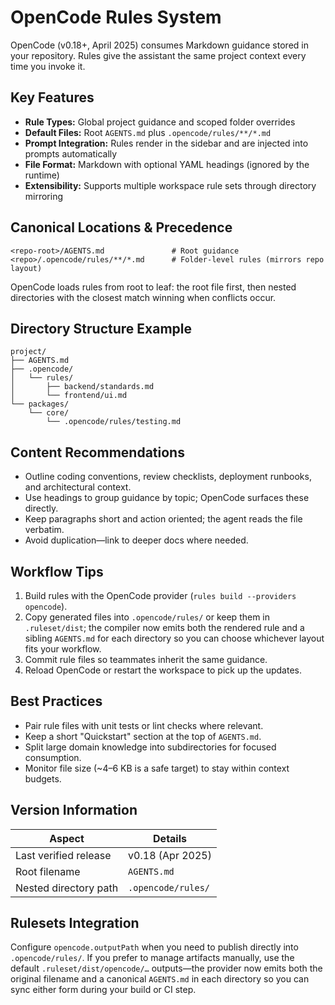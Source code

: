 # OpenCode Rules System

OpenCode (v0.18+, April 2025) consumes Markdown guidance stored in your repository. Rules give the assistant the same project context every time you invoke it.

## Key Features

- **Rule Types:** Global project guidance and scoped folder overrides
- **Default Files:** Root `AGENTS.md` plus `.opencode/rules/**/*.md`
- **Prompt Integration:** Rules render in the sidebar and are injected into prompts automatically
- **File Format:** Markdown with optional YAML headings (ignored by the runtime)
- **Extensibility:** Supports multiple workspace rule sets through directory mirroring

## Canonical Locations & Precedence

```text
<repo-root>/AGENTS.md               # Root guidance
<repo>/.opencode/rules/**/*.md      # Folder-level rules (mirrors repo layout)
```

OpenCode loads rules from root to leaf: the root file first, then nested directories with the closest match winning when conflicts occur.

## Directory Structure Example

```text
project/
├── AGENTS.md
├── .opencode/
│   └── rules/
│       ├── backend/standards.md
│       └── frontend/ui.md
└── packages/
    └── core/
        └── .opencode/rules/testing.md
```

## Content Recommendations

- Outline coding conventions, review checklists, deployment runbooks, and architectural context.
- Use headings to group guidance by topic; OpenCode surfaces these directly.
- Keep paragraphs short and action oriented; the agent reads the file verbatim.
- Avoid duplication—link to deeper docs where needed.

## Workflow Tips

1. Build rules with the OpenCode provider (`rules build --providers opencode`).
2. Copy generated files into `.opencode/rules/` or keep them in `.ruleset/dist`; the compiler now emits both the rendered rule and a sibling `AGENTS.md` for each directory so you can choose whichever layout fits your workflow.
3. Commit rule files so teammates inherit the same guidance.
4. Reload OpenCode or restart the workspace to pick up the updates.

## Best Practices

- Pair rule files with unit tests or lint checks where relevant.
- Keep a short "Quickstart" section at the top of `AGENTS.md`.
- Split large domain knowledge into subdirectories for focused consumption.
- Monitor file size (~4–6 KB is a safe target) to stay within context budgets.

## Version Information

| Aspect                | Details             |
| --------------------- | ------------------- |
| Last verified release | v0.18 (Apr 2025)    |
| Root filename         | `AGENTS.md`         |
| Nested directory path | `.opencode/rules/`  |

## Rulesets Integration

Configure `opencode.outputPath` when you need to publish directly into `.opencode/rules/`. If you prefer to manage artifacts manually, use the default `.ruleset/dist/opencode/…` outputs—the provider now emits both the original filename and a canonical `AGENTS.md` in each directory so you can sync either form during your build or CI step.
